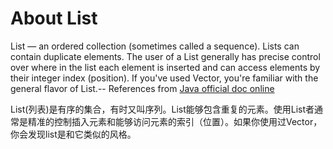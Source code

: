 # About List  

List — an ordered collection (sometimes called a sequence). Lists can contain duplicate elements. The user of a List generally has precise control over where in the list each element is inserted and can access elements by their integer index (position). If you've used Vector, you're familiar with the general flavor of List.-- References from [Java official doc online](https://docs.oracle.com/javase/tutorial/collections/interfaces/index.html)   

List(列表)是有序的集合，有时又叫序列。List能够包含重复的元素。使用List者通常是精准的控制插入元素和能够访问元素的索引（位置）。如果你使用过Vector，你会发现list是和它类似的风格。